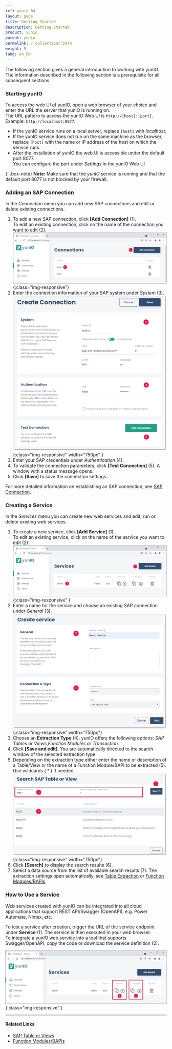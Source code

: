 ```yaml
---
ref: yunio-04
layout: page
title: Getting Started
description: Getting Started
product: yunio
parent: yunio
permalink: /:collection/:path
weight: 9
lang: en_EN
---
```


The following section gives a general introduction to working with yunIO. 
The information described in the following section is a prerequisite for all subsequent sections.

### Starting yunIO

To access the web UI of yunIO, open a web browser of your choice and enter the URL the server that yunIO is running on.<br>
The URL pattern to access the yunIO Web UI is `http://[host]:[port]`. Example: `http://localhost:8077`.<br>
- If the yunIO service runs on a local server, replace `[host]` with *localhost*.
- If the yunIO service does not run on the same machine as the browser, replace `[host]` with the name or IP address of the host on which the service runs.
- After the installation of yunIO the web UI is accessible under the default port 8077. <br>
You can configure the port under *Settings* in the yunIO Web UI

{: .box-note}
**Note:** Make sure that the *yunIO* service is running and that the default port 8077 is not blocked by your firewall.


### Adding an SAP Connection

In the *Connection* menu you can add new SAP connections and edit or delete existing connections.

1. To add a new SAP connection, click **[Add Connection]** (1).<br>
To edit an existing connection, click on the name of the connection you want to edit (2).
![web-ui](/img/content/yunio/web-ui.png){:class="img-responsive"}
2. Enter the connection information of your SAP system under *System* (3).<br>
![yunIO-connection](/img/content/yunio/yunio-connections.png){:class="img-responsive" width="750px" }
3. Enter your SAP credentials under *Authentication* (4).
4. To validate the connection parameters, click **[Test Connection]** (5). A window with a status message opens.
5. Click **[Save]** to save the connection settings. <br>

For more detailed information on establishing an SAP connection, see [SAP Connection](./sap-connection).

### Creating a Service

In the *Services* menu you can create new web services and edit, run or delete existing web services.

1. To create a new service, click **[Add Service]** (1).<br>
To edit an existing service, click on the name of the service you want to edit (2).<br>
![yunIO-Services](/img/content/yunio/yunio-services.png){:class="img-responsive" }
2. Enter a name for the service and choose an existing SAP connection under *General* (3).<br>
![yunIO-new-service](/img/content/yunio/create-table.png){:class="img-responsive" width="750px"}
3. Choose an **Extraction Type** (4). yunIO offers the following options: *SAP Tables or Views*,*Function Modules* or *Transaction*. 
5. Click **[Save and edit]**. You are automatically directed to the search window of the selected extraction type.
6. Depending on the extraction type either enter the name or description of a Table/View or the name of a Function Module/BAPI to be extracted (5). 
Use wildcards ( * ) if needed.<br>
![yunIO-search](/img/content/yunio/search-table.png){:class="img-responsive" width="750px"}
7. Click **[Search]** to display the search results (6). 
8. Select a data source from the list of available search results (7). The extraction settings open automatically, see [Table Extraction](#table-extraction) or [Function Modules/BAPIs](./bapi).


### How to Use a Service

Web services created with yunIO can be integrated into all cloud applications that support REST API/Swagger (OpenAPI), e.g. Power Automate, Nintex, etc.

To test a service after creation, trigger the URL of the service endpoint under **Service** (1). The service is then executed in your web browser. <br>
To integrate a yunIO web service into a tool that supports Swagger/OpenAPI, copy the code or download the service definition (2).

![yunIO-Services](/img/content/yunio/yunio-run-services.png){:class="img-responsive" }

*****
#### Related Links
- [SAP Table or Views](./table)
- [Function Modules/BAPIs](./bapi)


